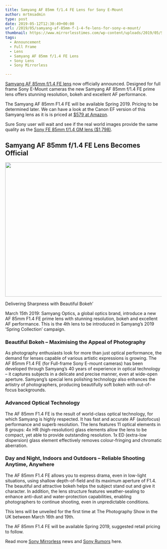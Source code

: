 ```yaml
---
title: Samyang AF 85mm f/1.4 FE Lens for Sony E-Mount
author: mrtmsadmin
type: post
date: 2019-05-12T12:30:49+00:00
url: /2019/05/samyang-af-85mm-f-1-4-fe-lens-for-sony-e-mount/
thumbnail: https://www.mirrorlesstimes.com/wp-content/uploads/2019/05/Samyang-AF-85mm-f1.4-FE-Lens-Image-1.jpg
tags:
  - Announcement
  - Full Frame
  - Lens
  - Samyang AF 85mm f/1.4 FE Lens
  - Sony Lens
  - Sony Mirrorless

---
```

<a href="https://www.dailycameranews.com/tag/samyang-af-85mm-f-1-4-fe-lens/" target="_blank" rel="noreferrer noopener" aria-label="Samyang AF 85mm f/1.4 FE lens (opens in a new tab)">Samyang AF 85mm f/1.4 FE lens</a> now officially announced. Designed for full frame Sony E-Mount cameras the new Samyang AF 85mm f/1.4 FE prime lens offers stunning resolution, bokeh and excellent AF performance.

The Samyang AF 85mm F1.4 FE will be available Spring 2019. Pricing to be determined later. We can have a look at the Canon EF version of this Samyang lens as it is is priced at <a href="https://www.amazon.com/Samyang-Speed-Focus-Canon-SYIO85AF/dp/B07G5XZ3ZF/?tag=mtimes-20" target="_blank" rel="noreferrer noopener" data-amzn-asin="B07G5XZ3ZF">$579 at Amazon</a>.

Sure Sony user will wait and see if the real world images provide the same quality as the <a href="https://www.amazon.com/Sony-FE-85mm-1-4-Lens/dp/B01BESR5KO/?tag=mtimes-20" target="_blank" rel="noreferrer noopener" data-amzn-asin="B01BESR5KO">Sony FE 85mm f/1.4 GM lens ($1,798)</a>.<!--more-->

## Samyang AF 85mm f/1.4 FE Lens Becomes Official

[<img class="aligncenter size-full wp-image-3739" src="https://i0.wp.com/www.mirrorlesstimes.com/wp-content/uploads/2019/05/Samyang-AF-85mm-f1.4-FE-Lens-Image-2.jpg?resize=600%2C432&#038;ssl=1" alt="" width="600" height="432" srcset="https://i0.wp.com/www.mirrorlesstimes.com/wp-content/uploads/2019/05/Samyang-AF-85mm-f1.4-FE-Lens-Image-2.jpg?w=900&ssl=1 900w, https://i0.wp.com/www.mirrorlesstimes.com/wp-content/uploads/2019/05/Samyang-AF-85mm-f1.4-FE-Lens-Image-2.jpg?resize=417%2C300&ssl=1 417w, https://i0.wp.com/www.mirrorlesstimes.com/wp-content/uploads/2019/05/Samyang-AF-85mm-f1.4-FE-Lens-Image-2.jpg?resize=768%2C553&ssl=1 768w" sizes="(max-width: 600px) 100vw, 600px" data-recalc-dims="1" />][1]

Delivering Sharpness with Beautiful Bokeh’

March 15th 2019: Samyang Optics, a global optics brand, introduce a new AF 85mm F1.4 FE prime lens with stunning resolution, bokeh and excellent AF performance. This is the 4th lens to be introduced in Samyang’s 2019 ‘Spring Collection’ campaign.

### Beautiful Bokeh – Maximising the Appeal of Photography

As photography enthusiasts look for more than just optical performance, the demand for lenses capable of various artistic expressions is growing. The AF 85mm F1.4 FE (for Full-frame Sony E-mount cameras) has been developed through Samyang’s 40 years of experience in optical technology – it captures subjects in a delicate and precise manner, even at wide-open aperture. Samyang’s special lens polishing technology also enhances the artistry of photographers, producing beautifully soft bokeh with out-of-focus backgrounds.

### Advanced Optical Technology

The AF 85mm F1.4 FE is the result of world-class optical technology, for which Samyang is highly respected. It has fast and accurate AF (autofocus) performance and superb resolution. The lens features 11 optical elements in 8 groups: 4x HR (high-resolution) glass elements allow the lens to be compact, yet able to provide outstanding resolution. 1x ED (extra-low dispersion) glass element effectively removes colour-fringing and chromatic aberration.

### Day and Night, Indoors and Outdoors – Reliable Shooting Anytime, Anywhere

The AF 85mm F1.4 FE allows you to express drama, even in low-light situations, using shallow depth-of-field and its maximum aperture of F1.4. The beautiful and attractive bokeh helps the subject stand out and give it character. In addition, the lens structure features weather-sealing to enhance anti-dust and water-protection capabilities, enabling photographers to continue shooting, even in unpredictable conditions.

This lens will be unveiled for the first time at The Photography Show in the UK between March 16th and 19th.

The AF 85mm F1.4 FE will be available Spring 2019, suggested retail pricing to follow.

Read more <a href="https://www.mirrorlesstimes.com/tag/sony-mirrorless/" target="_blank" rel="noopener">Sony Mirrorless</a> news and <a href="https://www.dailycameranews.com/tag/sony-rumors/" target="_blank" rel="noopener">Sony Rumors</a> here.

 [1]: https://i0.wp.com/www.mirrorlesstimes.com/wp-content/uploads/2019/05/Samyang-AF-85mm-f1.4-FE-Lens-Image-2.jpg?ssl=1